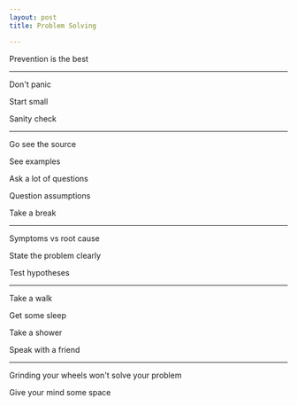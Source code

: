 ```yaml
---
layout: post
title: Problem Solving

---
```


Prevention is the best

---

Don't panic

Start small

Sanity check

---

Go see the source

See examples 

Ask a lot of questions

Question assumptions

Take a break 

---

Symptoms vs root cause

State the problem clearly

Test hypotheses

---

Take a walk

Get some sleep 

Take a shower 

Speak with a friend

---

Grinding your wheels won't solve your problem

Give your mind some space 



